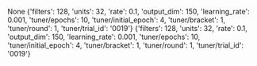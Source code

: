 None
{'filters': 128, 'units': 32, 'rate': 0.1, 'output_dim': 150, 'learning_rate': 0.001, 'tuner/epochs': 10, 'tuner/initial_epoch': 4, 'tuner/bracket': 1, 'tuner/round': 1, 'tuner/trial_id': '0019'}
{'filters': 128, 'units': 32, 'rate': 0.1, 'output_dim': 150, 'learning_rate': 0.001, 'tuner/epochs': 10, 'tuner/initial_epoch': 4, 'tuner/bracket': 1, 'tuner/round': 1, 'tuner/trial_id': '0019'}
